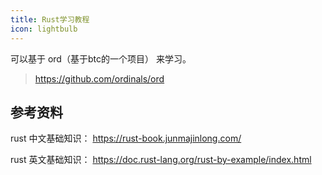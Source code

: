 ```yaml
---
title: Rust学习教程
icon: lightbulb
---
```





可以基于 ord（基于btc的一个项目） 来学习。

> https://github.com/ordinals/ord

## 参考资料

rust 中文基础知识： https://rust-book.junmajinlong.com/

rust 英文基础知识： https://doc.rust-lang.org/rust-by-example/index.html


